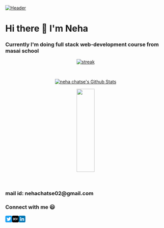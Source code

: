 [![Header](https://raw.githubusercontent.com/MartinHeinz/<OWNER>/<OWNER>/readme_header.png "Header")](https://some-url.dev/)
# Hi there :wave: I'm Neha
### Currently I'm doing full stack web-development course from masai school
<p align="center">
    <a href="https://github.com/nehachatse/github-readme-streak-stats">
        <img title=":fire: Get streak stats for your profile at git.io/streak-stats" alt="streak" src="https://github-readme-streak-stats.herokuapp.com/?user=nehachatse&theme=black-ice&hide_border=true&stroke=0000&background=060A0CD0"/>
    </a>
</p>
<br/>
 <p align="center">
    <a href="https://github.com/nehachatse/github-readme-stats"><img alt="neha chatse's Github Stats" src="https://github-readme-stats.vercel.app/api?username=nehachatse&show_icons=true&count_private=true&theme=react&hide_border=true&bg_color=0D1117" /></a>
    </p>
<p align="center">
    <img src="https://github-readme-stats.vercel.app/api/top-langs/?username=nehachatse&theme=react&hide_border=true&bg_color=0D1117" height="260px" width="33.25%"/>
    </p>
<br/>
<h3><p>mail id: nehachatse02@gmail.com</p></h3>

### Connect with me :smiley:
<a href="https://twitter.com/neha_c_02">
  <img align="left" alt="Neha Twitter" width="21px" src="https://raw.githubusercontent.com/edent/SuperTinyIcons/099dc12b59179d07d534069bc8551718f786d91a/images/svg/twitter.svg" />
</a>
<a href="https://neha-chatse-portfolio.herokuapp.com/">
  <img align="left" alt="Neha Portfolio" width="21px" src="https://raw.githubusercontent.com/edent/SuperTinyIcons/099dc12b59179d07d534069bc8551718f786d91a/images/svg/dev_to.svg" />
</a>
<a href="www.linkedin.com/in/nehachatse-a12065189">
  <img align="left" alt="Neha Linkdin" width="21px" src="https://raw.githubusercontent.com/edent/SuperTinyIcons/099dc12b59179d07d534069bc8551718f786d91a/images/svg/linkedin.svg" />
</a>

<br/><br/>



